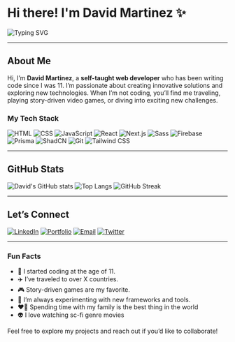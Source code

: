 # Hi there! I'm David Martinez ✨

![Typing SVG](https://readme-typing-svg.demolab.com?font=Fira+Code&size=24&pause=1000&color=5F9EA0&width=435&lines=Web+Developer+%7C+Self-Taught+Coder;Problem+Solver+%7C+Tech+Enthusiast;Lifelong+Learner+%7C+Traveler)

---

## About Me
Hi, I’m **David Martinez**, a **self-taught web developer** who has been writing code since I was 11. I’m passionate about creating innovative solutions and exploring new technologies. When I’m not coding, you’ll find me traveling, playing story-driven video games, or diving into exciting new challenges.

### My Tech Stack
![HTML](https://img.shields.io/badge/HTML5-E34F26?style=for-the-badge&logo=html5&logoColor=white)
![CSS](https://img.shields.io/badge/CSS3-1572B6?style=for-the-badge&logo=css3&logoColor=white)
![JavaScript](https://img.shields.io/badge/JavaScript-F7DF1E?style=for-the-badge&logo=javascript&logoColor=black)
![React](https://img.shields.io/badge/React-61DAFB?style=for-the-badge&logo=react&logoColor=black)
![Next.js](https://img.shields.io/badge/Next.js-000000?style=for-the-badge&logo=nextdotjs&logoColor=white)
![Sass](https://img.shields.io/badge/Sass-CC6699?style=for-the-badge&logo=sass&logoColor=white)
![Firebase](https://img.shields.io/badge/Firebase-FFCA28?style=for-the-badge&logo=firebase&logoColor=black)
![Prisma](https://img.shields.io/badge/Prisma-2D3748?style=for-the-badge&logo=prisma&logoColor=white)
![ShadCN](https://img.shields.io/badge/ShadCN-4A5568?style=for-the-badge&logo=tailwindcss&logoColor=white)
![Git](https://img.shields.io/badge/Git-F05032?style=for-the-badge&logo=git&logoColor=white)
![Tailwind CSS](https://img.shields.io/badge/TailwindCSS-06B6D4?style=for-the-badge&logo=tailwindcss&logoColor=white)

---

## GitHub Stats

![David's GitHub stats](https://github-readme-stats.vercel.app/api?username=therealmartinezzz&theme=onedark&show_icons=true&hide_border=true&count_private=true)
![Top Langs](https://github-readme-stats.vercel.app/api/top-langs/?username=therealmartinezzz&theme=onedark&show_icons=true&hide_border=true&layout=compact)
![GitHub Streak](https://github-readme-streak-stats.herokuapp.com/?user=therealmartinezzz&theme=onedark&hide_border=true)

---

## Let’s Connect
[![LinkedIn](https://img.shields.io/badge/LinkedIn-0A66C2?style=for-the-badge&logo=linkedin&logoColor=white)](https://www.linkedin.com/in/david-martinez-701118344/)
[![Portfolio](https://img.shields.io/badge/Portfolio-24292F?style=for-the-badge&logo=githubpages&logoColor=white)](https://therealmartinezzz.vercel.app)
[![Email](https://img.shields.io/badge/Email-D14836?style=for-the-badge&logo=gmail&logoColor=white)](mailto:the.real.martinezzz@gmail.com)
[![Twitter](https://img.shields.io/badge/Twitter-1DA1F2?style=for-the-badge&logo=twitter&logoColor=white)](https://x.com/therealmrtnz)

---

### Fun Facts
- 🚀 I started coding at the age of 11.
- ✈️ I’ve traveled to over X countries.
- 🎮 Story-driven games are my favorite.
- 🔄 I’m always experimenting with new frameworks and tools.
- ❤️‍🔥 Spending time with my family is the best thing in the world
- 👽 I love watching sc-fi genre movies

Feel free to explore my projects and reach out if you’d like to collaborate!

